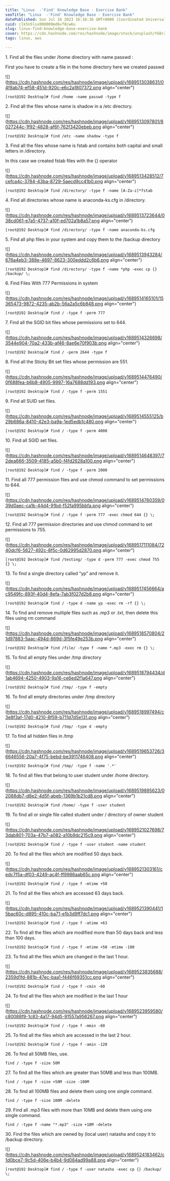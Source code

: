 ```yaml
---
title: "Linux  -'Find' Knowledge Base - Exercise Bank"
seoTitle: "Linux  -'Find' Knowledge Base - Exercise Bank"
datePublished: Sun Jul 16 2023 16:18:36 GMT+0000 (Coordinated Universal Time)
cuid: clk5n5lsx000009md6vf8cw6u
slug: linux-find-knowledge-base-exercise-bank
cover: https://cdn.hashnode.com/res/hashnode/image/stock/unsplash/YG8rZ323UsU/upload/153c4157a72e1c170a027a9661b857c2.png
tags: linux, aws

---
```


1\. Find all the files under /home directory with name passwd :

First you have to create a file in the home directory here we created passwd

![](https://cdn.hashnode.com/res/hashnode/image/upload/v1689513038631/04f8ab74-ef58-451d-920c-e6c2a1807372.png align="center")

```plaintext
[root@192 Desktop]# find /home -name passwd -type f
```

2\. Find all the files whose name is shadow in a /etc directory.

![](https://cdn.hashnode.com/res/hashnode/image/upload/v1689513097801/8027244c-1f92-4828-af6f-762f3420ebeb.png align="center")

```plaintext
[root@192 Desktop]# find /etc -name shadow -type f
```

3\. Find all the files whose name is fstab and contains both capital and small letters in /directory.

In this case we created fstab files with the {} operator

![](https://cdn.hashnode.com/res/hashnode/image/upload/v1689513428512/7cefca4c-3784-43ba-8729-5aecd9cc41b0.png align="center")

```plaintext
[root@192 Desktop]# find /directory/ -type f -name [A-Za-z]*fstab
```

4\. Find all directories whose name is anaconda-ks.cfg in /directory.

![](https://cdn.hashnode.com/res/hashnode/image/upload/v1689513723644/038cd061-e7a5-4737-a10f-ed702a1b8a57.png align="center")

```plaintext
[root@192 Desktop]# find /directory/ -type f -name anaconda-ks.cfg
```

5\. Find all php files in your system and copy them to the /backup directory

![](https://cdn.hashnode.com/res/hashnode/image/upload/v1689513943284/676a4eb3-388e-4697-8623-300eddd2c6b6.png align="center")

```plaintext
[root@192 Desktop]# find /directory/ -type f -name *php -exec cp {} /backup/ \;
```

6\. Find Files With 777 Permissions in system

![](https://cdn.hashnode.com/res/hashnode/image/upload/v1689514165101/15365473-9872-4235-ab2b-56a2a5c6b848.png align="center")

```plaintext
[root@192 Desktop]# find / -type f -perm 777
```

7\. Find all the SGID bit files whose permissions set to 644.

![](https://cdn.hashnode.com/res/hashnode/image/upload/v1689514326698/3544e904-70a2-433b-af46-8ae6e70f903b.png align="center")

```plaintext
[root@192 Desktop]# find / -perm 2644 -type f
```

8\. Find all the Sticky Bit set files whose permission are 551.

![](https://cdn.hashnode.com/res/hashnode/image/upload/v1689514476490/0f688fea-b6b8-4905-9997-16a7688dd193.png align="center")

```plaintext
[root@192 Desktop]# find / -type f -perm 1551
```

9\. Find all SUID set files.

![](https://cdn.hashnode.com/res/hashnode/image/upload/v1689514555125/b29b686a-8410-42e3-ba9a-1ed5edb1c480.png align="center")

```plaintext
[root@192 Desktop]# find / -type f -perm 4000
```

10\. Find all SGID set files.

![](https://cdn.hashnode.com/res/hashnode/image/upload/v1689514648397/72dea666-3509-4185-a5b0-f4fd2628a100.png align="center")

```plaintext
[root@192 Desktop]# find / -type f -perm 2000
```

11\. Find all 777 permission files and use chmod command to set permissions to 644.

![](https://cdn.hashnode.com/res/hashnode/image/upload/v1689514760359/039d0aec-ca1b-44d4-91bd-f52fa995bbfa.png align="center")

```plaintext
[root@192 Desktop]# find / -type f -perm 777 -exec chmod 644 {} \;
```

12\. Find all 777 permission directories and use chmod command to set permissions to 755.

![](https://cdn.hashnode.com/res/hashnode/image/upload/v1689517111084/7240dcf6-5627-492c-8f5c-0d62995d2870.png align="center")

```plaintext
[root@192 Desktop]# find /testing/ -type d -perm 777 -exec chmod 755 {} \;
```

13\. To find a single directory called “yp” and remove it.

![](https://cdn.hashnode.com/res/hashnode/image/upload/v1689517456664/ac9549fc-893f-40d4-8efa-7ab3f027d2b8.png align="center")

```plaintext
[root@192 Desktop]# find / -type d -name yp -exec rm -rf {} \;
```

14\. To find and remove multiple files such as .mp3 or .txt, then delete this files using rm command

![](https://cdn.hashnode.com/res/hashnode/image/upload/v1689518570804/21d97883-5aac-494d-869d-3f5fe49e253b.png align="center")

```plaintext
[root@192 Desktop]# find /file/ -type f -name *.mp3 -exec rm {} \;
```

15\. To find all empty files under /tmp directory

![](https://cdn.hashnode.com/res/hashnode/image/upload/v1689518794434/d1ab4694-4250-4903-9a16-ce6ed2f1a647.png align="center")

```plaintext
[root@192 Desktop]# find /tmp/ -type f -empty
```

16\. To find all empty directories under /tmp directory

![](https://cdn.hashnode.com/res/hashnode/image/upload/v1689518997494/c3e8f3af-17d0-4210-8f59-b711d7d5e131.png align="center")

```plaintext
[root@192 Desktop]# find /tmp/ -type d -empty
```

17\. To find all hidden files in /tmp

![](https://cdn.hashnode.com/res/hashnode/image/upload/v1689519653726/36646556-20a7-4f75-bebd-be3911746408.png align="center")

```plaintext
[root@192 Desktop]# find /tmp/ -type f -name '.*'
```

18\. To find all files that belong to user student under /home directory.

![](https://cdn.hashnode.com/res/hashnode/image/upload/v1689519895623/02088db7-d8e2-4d5f-abeb-1369b1b21cd8.png align="center")

```plaintext
[root@192 Desktop]# find /home/ -type f -user student
```

19\. To find all or single file called student under / directory of owner student

![](https://cdn.hashnode.com/res/hashnode/image/upload/v1689521027698/73dab801-703a-47b7-a082-a10b9dc215c9.png align="center")

```plaintext
[root@192 Desktop]# find / -type f -user student -name student
```

20\. To find all the files which are modified 50 days back.

![](https://cdn.hashnode.com/res/hashnode/image/upload/v1689521303161/cedc7f5a-df03-4249-ac4f-ff9986aab65c.png align="center")

```plaintext
[root@192 Desktop]# find / -type f -mtime +50
```

21\. To find all the files which are accessed 63 days back.

![](https://cdn.hashnode.com/res/hashnode/image/upload/v1689521390441/15bac60c-d895-410c-ba71-e1b3d9ff7dc1.png align="center")

```plaintext
[root@192 Desktop]# find / -type f -atime +63
```

22\. To find all the files which are modified more than 50 days back and less than 100 days.

```plaintext
[root@192 Desktop]# find / -type f -mtime +50 -mtime -100
```

23\. To find all the files which are changed in the last 1 hour.

![](https://cdn.hashnode.com/res/hashnode/image/upload/v1689523835688/2359d1fd-881b-47ec-baa1-f446f69351cc.png align="center")

```plaintext
[root@192 Desktop]# find / -type f -cmin -60
```

24\. To find all the files which are modified in the last 1 hour

![](https://cdn.hashnode.com/res/hashnode/image/upload/v1689523959580/c80088f9-1c83-4a17-94d5-91557a956267.png align="center")

```plaintext
[root@192 Desktop]# find / -type f -mmin -60
```

25\. To find all the files which are accessed in the last 2 hour.

```plaintext
[root@192 Desktop]# find / -type f -amin -120
```

26\. To find all 50MB files, use.

```plaintext
find / -type f -size 50M
```

27\. To find all the files which are greater than 50MB and less than 100MB.

```plaintext
find / -type f -size +50M -size -100M
```

28\. To find all 100MB files and delete them using one single command.

```plaintext
find / -type f -size 100M -delete
```

29\. Find all .mp3 files with more than 10MB and delete them using one single command.

```plaintext
find / -type f -name "*.mp3" -size +10M -delete
```

30\. Find the files which are owned by (local user) natasha and copy it to /backup directory.

![](https://cdn.hashnode.com/res/hashnode/image/upload/v1689524183462/c1d0bce7-9c5d-406e-b4b4-9d084ad99a88.png align="center")

```plaintext
[root@192 Desktop]# find / -type f -user natasha -exec cp {} /backup/ \;
```